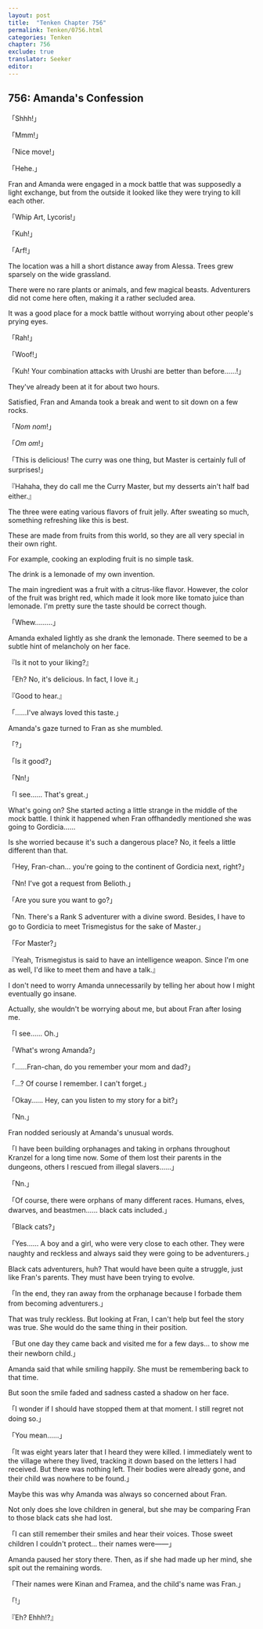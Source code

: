 ```yaml
---
layout: post
title:  "Tenken Chapter 756"
permalink: Tenken/0756.html
categories: Tenken
chapter: 756
exclude: true
translator: Seeker
editor: 
---
```

<h2 id="ch756">756: Amanda's Confession</h2>

<p>「Shhh!」</p>
<p>「Mmm!」</p>
<p>「Nice move!」</p>
<p>「Hehe.」</p>

<p>Fran and Amanda were engaged in a mock battle that was supposedly a light exchange, but from the outside it looked like they were trying to kill each other.</p>

<p>「Whip Art, Lycoris!」</p>
<p>「Kuh!」</p>
<p>「Arf!」</p>

<p>The location was a hill a short distance away from Alessa. Trees grew sparsely on the wide grassland.</p>

<p>There were no rare plants or animals, and few magical beasts. Adventurers did not come here often, making it a rather secluded area.</p>

<p>It was a good place for a mock battle without worrying about other people's prying eyes.</p>

<p>「Rah!」</p>
<p>「Woof!」</p>
<p>「Kuh! Your combination attacks with Urushi are better than before……!」</p>

<p>They've already been at it for about two hours.</p>

<p>Satisfied, Fran and Amanda took a break and went to sit down on a few rocks.</p>

<p>「<em>Nom</em> <em>nom</em>!」</p>
<p>「<em>Om</em> <em>om</em>!」</p>
<p>「This is delicious! The curry was one thing, but Master is certainly full of surprises!」</p>
<p>『Hahaha, they do call me the Curry Master, but my desserts ain't half bad either.』</p>

<p>The three were eating various flavors of fruit jelly. After sweating so much, something refreshing like this is best.</p>

<p>These are made from fruits from this world, so they are all very special in their own right.</p>

<p>For example, cooking an exploding fruit is no simple task.</p>

<p>The drink is a lemonade of my own invention.</p>

<p>The main ingredient was a fruit with a citrus-like flavor. However, the color of the fruit was bright red, which made it look more like tomato juice than lemonade. I'm pretty sure the taste should be correct though.</p>

<p>「Whew………」</p>

<p>Amanda exhaled lightly as she drank the lemonade. There seemed to be a subtle hint of melancholy on her face.</p>

<p>『Is it not to your liking?』</p>
<p>「Eh? No, it's delicious. In fact, I love it.」</p>
<p>『Good to hear.』</p>
<p>「……I've always loved this taste.」</p>

<p>Amanda's gaze turned to Fran as she mumbled.</p>

<p>「?」</p>
<p>「Is it good?」</p>
<p>「Nn!」</p>
<p>「I see…… That's great.」</p>

<p>What's going on? She started acting a little strange in the middle of the mock battle. I think it happened when Fran offhandedly mentioned she was going to Gordicia……</p>

<p>Is she worried because it's such a dangerous place? No, it feels a little different than that.</p>

<p>「Hey, Fran-chan… you're going to the continent of Gordicia next, right?」</p>
<p>「Nn! I've got a request from Belioth.」</p>
<p>「Are you sure you want to go?」</p>
<p>「Nn. There's a Rank S adventurer with a divine sword. Besides, I have to go to Gordicia to meet Trismegistus for the sake of Master.」</p>
<p>「For Master?」</p>
<p>『Yeah, Trismegistus is said to have an intelligence weapon. Since I'm one as well, I'd like to meet them and have a talk.』</p>

<p>I don't need to worry Amanda unnecessarily by telling her about how I might eventually go insane.</p>

<p>Actually, she wouldn't be worrying about me, but about Fran after losing me.</p>

<p>「I see…… Oh.」</p>
<p>「What's wrong Amanda?」</p>
<p>「……Fran-chan, do you remember your mom and dad?」</p>
<p>「…? Of course I remember. I can't forget.」</p>
<p>「Okay…… Hey, can you listen to my story for a bit?」</p>
<p>「Nn.」</p>

<p>Fran nodded seriously at Amanda's unusual words.</p>

<p>「I have been building orphanages and taking in orphans throughout Kranzel for a long time now. Some of them lost their parents in the dungeons, others I rescued from illegal slavers……」</p>
<p>「Nn.」</p>
<p>「Of course, there were orphans of many different races. Humans, elves, dwarves, and beastmen…… black cats included.」</p>
<p>「Black cats?」</p>
<p>「Yes…… A boy and a girl, who were very close to each other. They were naughty and reckless and always said they were going to be adventurers.」</p>

<p>Black cats adventurers, huh? That would have been quite a struggle, just like Fran's parents. They must have been trying to evolve.</p>

<p>「In the end, they ran away from the orphanage because I forbade them from becoming adventurers.」</p>

<p>That was truly reckless. But looking at Fran, I can't help but feel the story was true. She would do the same thing in their position.</p>

<p>「But one day they came back and visited me for a few days… to show me their newborn child.」</p>

<p>Amanda said that while smiling happily. She must be remembering back to that time.</p>

<p>But soon the smile faded and sadness casted a shadow on her face.</p>

<p>「I wonder if I should have stopped them at that moment. I still regret not doing so.」</p>
<p>「You mean……」</p>
<p>「It was eight years later that I heard they were killed. I immediately went to the village where they lived, tracking it down based on the letters I had received. But there was nothing left. Their bodies were already gone, and their child was nowhere to be found.」</p>

<p>Maybe this was why Amanda was always so concerned about Fran.</p>

<p>Not only does she love children in general, but she may be comparing Fran to those black cats she had lost.</p>

<p>「I can still remember their smiles and hear their voices. Those sweet children I couldn't protect… their names were――」</p>

<p>Amanda paused her story there. Then, as if she had made up her mind, she spit out the remaining words.</p>

<p>「Their names were Kinan and Framea, and the child's name was Fran.」</p>
<p>「!」</p>
<p>『Eh? Ehhh!?』</p>










